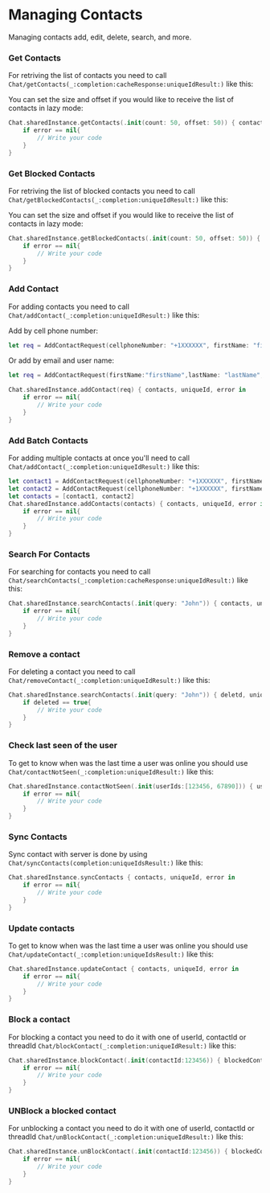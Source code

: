 # Managing Contacts
Managing contacts add, edit, delete, search, and more.



### Get Contacts

For retriving the list of contacts you need to call ``Chat/getContacts(_:completion:cacheResponse:uniqueIdResult:)`` like this:

You can set the size and offset if you would like to receive the list of contacts in lazy mode:

```swift
Chat.sharedInstance.getContacts(.init(count: 50, offset: 50)) { contacts, uniqueId, error in
    if error == nil{
        // Write your code
    }
}
```

### Get Blocked Contacts

For retriving the list of blocked contacts you need to call ``Chat/getBlockedContacts(_:completion:uniqueIdResult:)`` like this:

You can set the size and offset if you would like to receive the list of contacts in lazy mode:

```swift
Chat.sharedInstance.getBlockedContacts(.init(count: 50, offset: 50)) { contacts, uniqueId, error in
    if error == nil{
        // Write your code
    }
}
```

### Add Contact

For adding contacts you need to call ``Chat/addContact(_:completion:uniqueIdResult:)`` like this:

Add by cell phone number:
```swift
let req = AddContactRequest(cellphoneNumber: "+1XXXXXX", firstName: "firstName", lastName: "lastName")
```
Or add by email and user name:
```swift
let req = AddContactRequest(firstName:"firstName",lastName: "lastName", username: "userName")
```

```swift
Chat.sharedInstance.addContact(req) { contacts, uniqueId, error in
    if error == nil{
        // Write your code
    }
}
```


### Add Batch Contacts

For adding multiple contacts at once you'll need to call ``Chat/addContact(_:completion:uniqueIdResult:)`` like this:
```swift
let contact1 = AddContactRequest(cellphoneNumber: "+1XXXXXX", firstName: "firstName1", lastName: "lastName1")
let contact2 = AddContactRequest(cellphoneNumber: "+1XXXXXX", firstName: "firstName2", lastName: "lastName2")
let contacts = [contact1, contact2]
Chat.sharedInstance.addContacts(contacts) { contacts, uniqueId, error in
    if error == nil{
        // Write your code
    }
}
```

### Search For Contacts

For searching for contacts you need to call ``Chat/searchContacts(_:completion:cacheResponse:uniqueIdResult:)`` like this:
```swift
Chat.sharedInstance.searchContacts(.init(query: "John")) { contacts, uniqueId, pagination, error in
    if error == nil{
        // Write your code
    }
}
```

### Remove a contact

For deleting a contact you need to call ``Chat/removeContact(_:completion:uniqueIdResult:)`` like this:
```swift
Chat.sharedInstance.searchContacts(.init(query: "John")) { deletd, uniqueId, error in
    if deleted == true{
        // Write your code
    }
}
```

### Check last seen of the user

To get to know when was the last time a user was online you should use ``Chat/contactNotSeen(_:completion:uniqueIdResult:)`` like this:
```swift
Chat.sharedInstance.contactNotSeen(.init(userIds:[123456, 67890])) { users, uniqueId, error in
    if error == nil{
        // Write your code
    }
}
```

### Sync Contacts

Sync contact with server is done by using ``Chat/syncContacts(completion:uniqueIdsResult:)`` like this:
```swift
Chat.sharedInstance.syncContacts { contacts, uniqueId, error in
    if error == nil{
        // Write your code
    }
}
```

### Update contacts

To get to know when was the last time a user was online you should use ``Chat/updateContact(_:completion:uniqueIdsResult:)`` like this:
```swift
Chat.sharedInstance.updateContact { contacts, uniqueId, error in
    if error == nil{
        // Write your code
    }
}
```

### Block a contact

For blocking a contact you need to do it with one of userId, contactId or threadId ``Chat/blockContact(_:completion:uniqueIdResult:)`` like this:
```swift
Chat.sharedInstance.blockContact(.init(contactId:123456)) { blockedContact, uniqueId, error in
    if error == nil{
        // Write your code
    }
}
```

### UNBlock a blocked contact

For unblocking a contact you need to do it with one of userId, contactId or threadId ``Chat/unBlockContact(_:completion:uniqueIdResult:)`` like this:
```swift
Chat.sharedInstance.unBlockContact(.init(contactId:123456)) { blockedContact, uniqueId, error in
    if error == nil{
        // Write your code
    }
}
```

